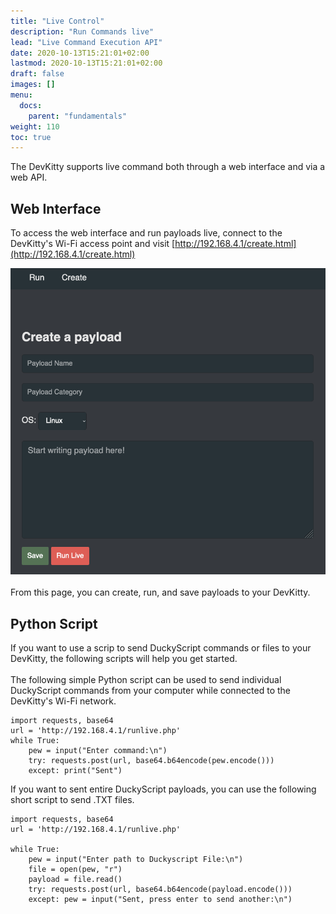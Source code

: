 ```yaml
---
title: "Live Control"
description: "Run Commands live"
lead: "Live Command Execution API"
date: 2020-10-13T15:21:01+02:00
lastmod: 2020-10-13T15:21:01+02:00
draft: false
images: []
menu:
  docs:
    parent: "fundamentals"
weight: 110
toc: true
---
```


The DevKitty supports live command both through a web interface and via a web API. 

## Web Interface
To access the web interface and run payloads live, connect to the DevKitty's Wi-Fi access point and visit [http://192.168.4.1/create.html](http://192.168.4.1/create.html)

<img src="/images/live_control_1.png" title="WiFi Interface Image"/>
<br /><br />
From this page, you can create, run, and save payloads to your DevKitty.

## Python Script
If you want to use a scrip to send DuckyScript commands or files to your DevKitty, the following scripts will help you get started. 
<br /><br />
The following simple Python script can be used to send individual DuckyScript commands from your computer while connected to the DevKitty's Wi-Fi network.
```
import requests, base64
url = 'http://192.168.4.1/runlive.php'
while True:
    pew = input("Enter command:\n")
    try: requests.post(url, base64.b64encode(pew.encode()))
    except: print("Sent")
```
If you want to sent entire DuckyScript payloads, you can use the following short script to send .TXT files.
```
import requests, base64
url = 'http://192.168.4.1/runlive.php'

while True:
    pew = input("Enter path to Duckyscript File:\n")
    file = open(pew, "r")
    payload = file.read()
    try: requests.post(url, base64.b64encode(payload.encode()))
    except: pew = input("Sent, press enter to send another:\n")
```
